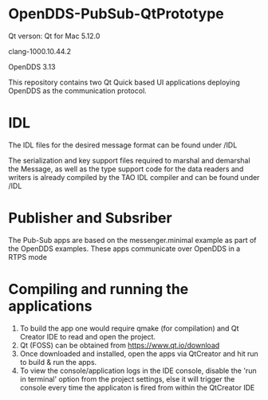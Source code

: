 # OpenDDS-PubSub-QtPrototype

Qt verson: Qt for Mac 5.12.0

clang-1000.10.44.2

OpenDDS 3.13

This repository contains two Qt Quick based UI applications deploying OpenDDS as the communication protocol. 


# IDL

The IDL files for the desired message format can be found under /IDL

The serialization and key support files required to marshal and demarshal the
Message, as well as the type support code for the data readers and writers is already compiled by the TAO IDL compiler and can be found under /IDL

# Publisher and Subsriber

The Pub-Sub apps are based on the messenger.minimal example as part of the OpenDDS examples.
These apps communicate over OpenDDS in a RTPS mode

# Compiling and running the applications

1. To build the app one would require qmake (for compilation) and Qt Creator IDE to read and open the project.
2. Qt (FOSS) can be obtained from https://www.qt.io/download
3. Once downloaded and installed, open the apps via QtCreator and hit run to build & run the apps. 
4. To view the console/application logs in the IDE console, disable the 'run in terminal' option from the project settings, else it will trigger the console every time the applicaton is fired from within the QtCreator IDE

